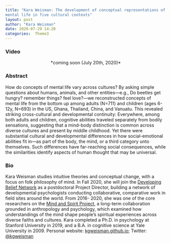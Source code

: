 ```yaml
---
title: "Kara Weisman: The development of conceptual representations of
mental life in five cultural contexts"
layout: post
author: "Kara Weisman"
date: 2020-07-29 14:20
categories:  Theme3
---
```


### Video
<center>*coming soon (July 20th, 2020)*</center>


### Abstract
How do concepts of mental life vary across cultures? By asking simple questions about
humans, animals, and other entities—e.g., Do beetles get hungry? remember things?
feel love?—we reconstructed concepts of mental life from the bottom up among adults
(N=711) and children (ages 6-12y, N=693) in the US, Ghana, Thailand, China, and
Vanuatu. This revealed striking cross-cultural and developmental continuity:
Everywhere, among both adults and children, cognitive abilities traveled separately from
bodily sensations, suggesting that a mind-body distinction is common across diverse
cultures and present by middle childhood. Yet there were substantial cultural and
developmental differences in how social-emotional abilities fit in—as part of the body,
the mind, or a third category unto themselves. Such differences have far-reaching social
consequences, while the similarities identify aspects of human thought that may be
universal.

### Bio
Kara Weisman studies intuitive theories and conceptual change, with a focus on folk
philosophy of mind. In Fall 2020, she will join the [Developing Belief Network](https://www.developingbelief.com/) as a
postdoctoral Project Director, building a network of developmental psychologists
conducting collaborative, comparative work in field sites around the world. From 2016-
2020, she was one of the core researchers on the [Mind and Spirit Project](https://themindandspiritproject.stanford.edu/), a long-term
collaboration grounded in anthropology and psychology, which examined how
understandings of the mind shape people’s spiritual experiences across diverse faiths
and cultures. Kara completed a Ph.D. in psychology at Stanford University in 2019, and
a B.A. in cognitive science at Yale University in 2009. Personal website:
[kgweisman.github.io](kgweisman.github.io); Twitter: [@kgweisman](https://twitter.com/kgweisman)